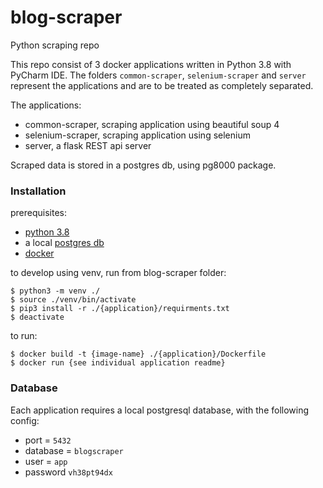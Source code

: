 # blog-scraper
Python scraping repo

This repo consist of 3 docker applications written in Python 3.8 with PyCharm IDE. 
The folders `common-scraper`, `selenium-scraper` and `server` represent the applications and are to be treated as completely separated.

The applications:

- common-scraper, scraping application using beautiful soup 4
- selenium-scraper, scraping application using selenium
- server, a flask REST api server 
 
Scraped data is stored in a postgres db, using pg8000 package.

### Installation

prerequisites:
- [python 3.8](https://www.python.org/downloads/release/python-380/)
- a local [postgres db](https://wiki.postgresql.org/wiki/Homebrew)
- [docker](https://www.docker.com/)

to develop using venv, run from blog-scraper folder:
```
$ python3 -m venv ./
$ source ./venv/bin/activate
$ pip3 install -r ./{application}/requirments.txt
$ deactivate
``` 

to run: 
```
$ docker build -t {image-name} ./{application}/Dockerfile
$ docker run {see individual application readme}
```

### Database

Each application requires a local postgresql database, with the following config:
- port = `5432`
- database = `blogscraper`
- user = `app`
- password `vh38pt94dx`